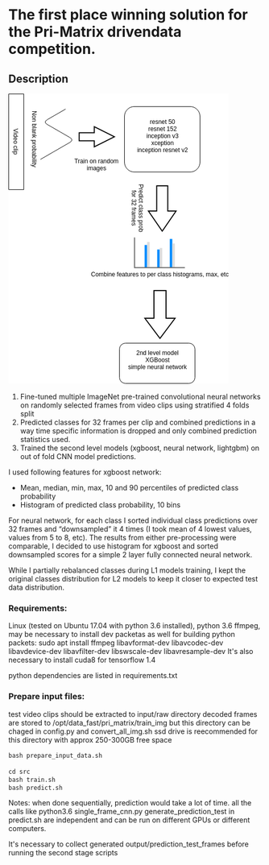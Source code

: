 # The first place winning solution for the Pri-Matrix drivendata competition.

## Description

![description](PriMatrix2.png)

1. Fine-tuned multiple ImageNet pre-trained convolutional neural networks on randomly
selected frames from video clips using stratified 4 folds split
2. Predicted classes for 32 frames per clip and combined predictions in a way time specific
information is dropped and only combined prediction statistics used.
3. Trained the second level models (xgboost, neural network, lightgbm) on out of fold CNN
model predictions.

I used following features for xgboost network:

* Mean, median, min, max, 10 and 90 percentiles of predicted class probability
* Histogram of predicted class probability, 10 bins

For neural network, for each class I sorted individual class predictions over 32 frames and
“downsampled” it 4 times (I took mean of 4 lowest values, values from 5 to 8, etc).
The results from either pre-processing were comparable, I decided to use histogram for xgboost
and sorted downsampled scores for a simple 2 layer fully connected neural network.

While I partially rebalanced classes during L1 models training, I kept the original classes
distribution for L2 models to keep it closer to expected test data distribution.


### Requirements:

Linux (tested on Ubuntu 17.04 with python 3.6 installed),
python 3.6
ffmpeg, may be necessary to install dev packetas as well for building python packets:
sudo apt install ffmpeg libavformat-dev libavcodec-dev libavdevice-dev libavfilter-dev libswscale-dev libavresample-dev
It's also necessary to install cuda8 for tensorflow 1.4

python dependencies are listed in requirements.txt


### Prepare input files:

test video clips should be extracted to input/raw directory
decoded frames are stored to /opt/data\_fast/pri\_matrix/train\_img
but this directory can be chaged in config.py and convert\_all\_img.sh
ssd drive is reecommended for this directory with approx 250-300GB free space

```
bash prepare_input_data.sh

cd src
bash train.sh
bash predict.sh
```

Notes:
when done sequentially, prediction would take a lot of time.
all the calls like
python3.6 single\_frame\_cnn.py generate\_prediction\_test 
in predict.sh are independent and can be run on different GPUs or different computers.

It's necessary to collect generated output/prediction\_test\_frames before running the second stage scripts

